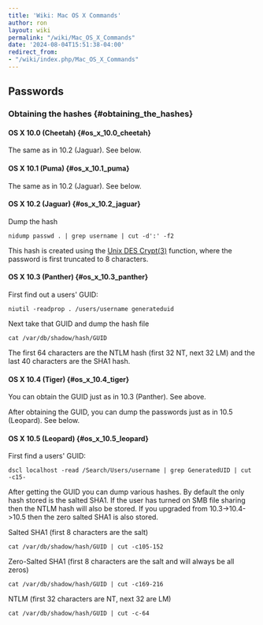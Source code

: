```yaml
---
title: 'Wiki: Mac OS X Commands'
author: ron
layout: wiki
permalink: "/wiki/Mac_OS_X_Commands"
date: '2024-08-04T15:51:38-04:00'
redirect_from:
- "/wiki/index.php/Mac_OS_X_Commands"
---
```


## Passwords

### Obtaining the hashes {#obtaining_the_hashes}

#### OS X 10.0 (Cheetah) {#os_x_10.0_cheetah}

The same as in 10.2 (Jaguar). See below.

#### OS X 10.1 (Puma) {#os_x_10.1_puma}

The same as in 10.2 (Jaguar). See below.

#### OS X 10.2 (Jaguar) {#os_x_10.2_jaguar}

Dump the hash

    nidump passwd . | grep username | cut -d':' -f2

This hash is created using the [Unix DES Crypt(3)](http://en.wikipedia.org/wiki/Crypt_(Unix)) function, where the password is first truncated to 8 characters.

#### OS X 10.3 (Panther) {#os_x_10.3_panther}

First find out a users\' GUID:

    niutil -readprop . /users/username generateduid

Next take that GUID and dump the hash file

    cat /var/db/shadow/hash/GUID

The first 64 characters are the NTLM hash (first 32 NT, next 32 LM) and the last 40 characters are the SHA1 hash.

#### OS X 10.4 (Tiger) {#os_x_10.4_tiger}

You can obtain the GUID just as in 10.3 (Panther). See above.

After obtaining the GUID, you can dump the passwords just as in 10.5 (Leopard). See below.

#### OS X 10.5 (Leopard) {#os_x_10.5_leopard}

First find a users\' GUID:

    dscl localhost -read /Search/Users/username | grep GeneratedUID | cut -c15-

After getting the GUID you can dump various hashes. By default the only hash stored is the salted SHA1. If the user has turned on SMB file sharing then the NTLM hash will also be stored. If you upgraded from 10.3-\>10.4-\>10.5 then the zero salted SHA1 is also stored.

Salted SHA1 (first 8 characters are the salt)

    cat /var/db/shadow/hash/GUID | cut -c105-152

Zero-Salted SHA1 (first 8 characters are the salt and will always be all zeros)

    cat /var/db/shadow/hash/GUID | cut -c169-216

NTLM (first 32 characters are NT, next 32 are LM)

    cat /var/db/shadow/hash/GUID | cut -c-64
